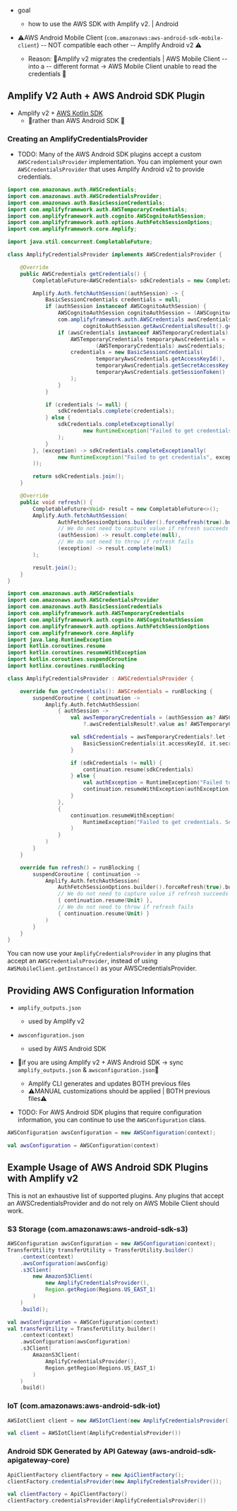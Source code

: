 * goal
  * how to use the AWS SDK with Amplify v2. | Android

* ⚠️AWS Android Mobile Client (`com.amazonaws:aws-android-sdk-mobile-client`) -- NOT compatible each other -- Amplify Android v2 ⚠️
  * Reason: 🧠Amplify v2 migrates the credentials | AWS Mobile Client -- into a -- different format -> AWS Mobile Client unable to read the credentials 🧠

## Amplify V2 Auth + AWS Android SDK Plugin

* Amplify v2 + [AWS Kotlin SDK](https://aws.amazon.com/sdk-for-kotlin/)
  * 👀rather than AWS Android SDK 👀

### Creating an AmplifyCredentialsProvider

* TODO:
Many of the AWS Android SDK plugins accept a custom `AWSCredentialsProvider` implementation. You can implement your own `AWSCredentialsProvider` that uses Amplify Android v2 to provide credentials. 

<BlockSwitcher>
<Block name="Java">

```java
import com.amazonaws.auth.AWSCredentials;
import com.amazonaws.auth.AWSCredentialsProvider;
import com.amazonaws.auth.BasicSessionCredentials;
import com.amplifyframework.auth.AWSTemporaryCredentials;
import com.amplifyframework.auth.cognito.AWSCognitoAuthSession;
import com.amplifyframework.auth.options.AuthFetchSessionOptions;
import com.amplifyframework.core.Amplify;

import java.util.concurrent.CompletableFuture;

class AmplifyCredentialsProvider implements AWSCredentialsProvider {

    @Override
    public AWSCredentials getCredentials() {
        CompletableFuture<AWSCredentials> sdkCredentials = new CompletableFuture<>();

        Amplify.Auth.fetchAuthSession((authSession) -> {
            BasicSessionCredentials credentials = null;
            if (authSession instanceof AWSCognitoAuthSession) {
                AWSCognitoAuthSession cognitoAuthSession = (AWSCognitoAuthSession) authSession;
                com.amplifyframework.auth.AWSCredentials awsCredentials =
                        cognitoAuthSession.getAwsCredentialsResult().getValue();
                if (awsCredentials instanceof AWSTemporaryCredentials) {
                    AWSTemporaryCredentials temporaryAwsCredentials =
                            (AWSTemporaryCredentials) awsCredentials;
                    credentials = new BasicSessionCredentials(
                            temporaryAwsCredentials.getAccessKeyId(),
                            temporaryAwsCredentials.getSecretAccessKey(),
                            temporaryAwsCredentials.getSessionToken()
                    );
                }
            }

            if (credentials != null) {
                sdkCredentials.complete(credentials);
            } else {
                sdkCredentials.completeExceptionally(
                        new RuntimeException("Failed to get credentials")
                );
            }
        }, (exception) -> sdkCredentials.completeExceptionally(
                new RuntimeException("Failed to get credentials", exception)
        ));

        return sdkCredentials.join();
    }

    @Override
    public void refresh() {
        CompletableFuture<Void> result = new CompletableFuture<>();
        Amplify.Auth.fetchAuthSession(
                AuthFetchSessionOptions.builder().forceRefresh(true).build(),
                // We do not need to capture value if refresh succeeds
                (authSession) -> result.complete(null),
                // We do not need to throw if refresh fails
                (exception) -> result.complete(null)
        );

        result.join();
    }
}
```

</Block>
<Block name="Kotlin">

```kotlin
import com.amazonaws.auth.AWSCredentials
import com.amazonaws.auth.AWSCredentialsProvider
import com.amazonaws.auth.BasicSessionCredentials
import com.amplifyframework.auth.AWSTemporaryCredentials
import com.amplifyframework.auth.cognito.AWSCognitoAuthSession
import com.amplifyframework.auth.options.AuthFetchSessionOptions
import com.amplifyframework.core.Amplify
import java.lang.RuntimeException
import kotlin.coroutines.resume
import kotlin.coroutines.resumeWithException
import kotlin.coroutines.suspendCoroutine
import kotlinx.coroutines.runBlocking

class AmplifyCredentialsProvider : AWSCredentialsProvider {

    override fun getCredentials(): AWSCredentials = runBlocking {
        suspendCoroutine { continuation ->
            Amplify.Auth.fetchAuthSession(
                { authSession ->
                    val awsTemporaryCredentials = (authSession as? AWSCognitoAuthSession)
                        ?.awsCredentialsResult?.value as? AWSTemporaryCredentials

                    val sdkCredentials = awsTemporaryCredentials?.let {
                        BasicSessionCredentials(it.accessKeyId, it.secretAccessKey, it.sessionToken)
                    }

                    if (sdkCredentials != null) {
                        continuation.resume(sdkCredentials)
                    } else {
                        val authException = RuntimeException("Failed to get credentials")
                        continuation.resumeWithException(authException)
                    }
                },
                {
                    continuation.resumeWithException(
                        RuntimeException("Failed to get credentials. See exception.", it)
                    )
                }
            )
        }
    }

    override fun refresh() = runBlocking {
        suspendCoroutine { continuation ->
            Amplify.Auth.fetchAuthSession(
                AuthFetchSessionOptions.builder().forceRefresh(true).build(),
                // We do not need to capture value if refresh succeeds
                { continuation.resume(Unit) },
                // We do not need to throw if refresh fails
                { continuation.resume(Unit) }
            )
        }
    }
}
```

</Block>
</BlockSwitcher>

You can now use your `AmplifyCredentialsProvider` in any plugins that accept an `AWSCredentialsProvider`, instead of using `AWSMobileClient.getInstance()` as your AWSCredentialsProvider.

## Providing AWS Configuration Information

* `amplify_outputs.json`
  * used by Amplify v2
* `awsconfiguration.json`
  * used by AWS Android SDK  
* 👀if you are using Amplify v2 + AWS Android SDK -> sync `amplify_outputs.json` & `awsconfiguration.json`👀 
  * Amplify CLI generates and updates BOTH previous files
  * ⚠️MANUAL customizations should be applied | BOTH previous files⚠️ 

* TODO:
For AWS Android SDK plugins that require configuration information, you can continue to use the `AWSConfiguration` class.

<BlockSwitcher>
<Block name="Java">

```java
AWSConfiguration awsConfiguration = new AWSConfiguration(context);
```

</Block>
<Block name="Kotlin">

```kotlin
val awsConfiguration = AWSConfiguration(context)
```

</Block>
</BlockSwitcher>

## Example Usage of  AWS Android SDK Plugins with Amplify v2

This is not an exhaustive list of supported plugins. Any plugins that accept an AWSCredentialsProvider and do not rely on AWS Mobile Client should work.

### S3 Storage (com.amazonaws:aws-android-sdk-s3)

<BlockSwitcher>
<Block name="Java">

```java
AWSConfiguration awsConfiguration = new AWSConfiguration(context);
TransferUtility transferUtility = TransferUtility.builder()
    .context(context)
    .awsConfiguration(awsConfig)
    .s3Client(
        new AmazonS3Client(
            new AmplifyCredentialsProvider(),
            Region.getRegion(Regions.US_EAST_1)
        )
    )
    .build();
```

</Block>
<Block name="Kotlin">

```kotlin
val awsConfiguration = AWSConfiguration(context)
val transferUtility = TransferUtility.builder()
    .context(context)
    .awsConfiguration(awsConfiguration)
    .s3Client(
        AmazonS3Client(
            AmplifyCredentialsProvider(),
            Region.getRegion(Regions.US_EAST_1)
        )
    )
    .build()
```

</Block>
</BlockSwitcher>

### IoT (com.amazonaws:aws-android-sdk-iot)

<BlockSwitcher>
<Block name="Java">

```java
AWSIotClient client = new AWSIotClient(new AmplifyCredentialsProvider());

```

</Block>
<Block name="Kotlin">

```kotlin
val client = AWSIotClient(AmplifyCredentialsProvider())
```

</Block>
</BlockSwitcher>



### Android SDK Generated by API Gateway (aws-android-sdk-apigateway-core)

<BlockSwitcher>
<Block name="Java">

```java
ApiClientFactory clientFactory = new ApiClientFactory();
clientFactory.credentialsProvider(new AmplifyCredentialsProvider());
```

</Block>
<Block name="Kotlin">

```kotlin
val clientFactory = ApiClientFactory()
clientFactory.credentialsProvider(AmplifyCredentialsProvider())
```

</Block>
</BlockSwitcher>

</InlineFilter>
